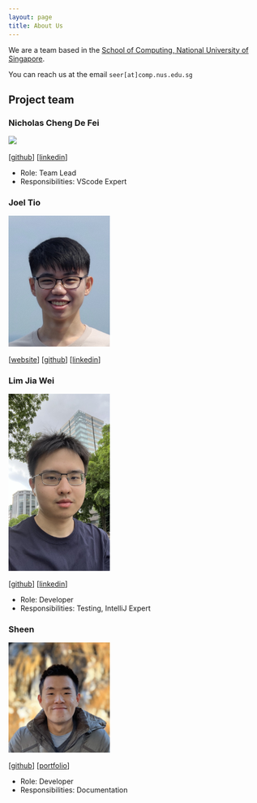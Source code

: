 ```yaml
---
layout: page
title: About Us
---
```


We are a team based in the [School of Computing, National University of Singapore](https://www.comp.nus.edu.sg).

You can reach us at the email `seer[at]comp.nus.edu.sg`

## Project team

### Nicholas Cheng De Fei

<img src="images/nicholas-cheng-de-fei.png" width="200px">

[[github](https://github.com/Nicholas-Cheng-De-Fei)]
[[linkedin](www.linkedin.com/in/nicholas-cheng-)]

* Role: Team Lead
* Responsibilities: VScode Expert


### Joel Tio

<img src="images/joeltio.png" width="200px">

[[website](https://joelt.io)]
[[github](https://github.com/joeltio)]
[[linkedin](https://www.linkedin.com/in/joel-tio)]

### Lim Jia Wei

<img src="images/itlimjiawei.png" width="200px">

[[github](http://github.com/johndoe)]
[[linkedin](https://sg.linkedin.com/in/jiawei88)]

* Role: Developer
* Responsibilities: Testing, IntelliJ Expert

### Sheen

<img src="images/sheenkerr.png" width="200px">

[[github](http://github.com/sheenkerr)]
[[portfolio](https://www.linkedin.com/in/sheenkerr/)]

* Role: Developer
* Responsibilities: Documentation

